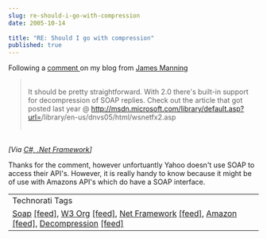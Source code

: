 ```yaml
---
slug: re-should-i-go-with-compression
date: 2005-10-14
 
title: "RE: Should I go with compression"
published: true
---
```

Following a <a href="http://www.kinlan.co.uk/2005/10/should-i-go-with-compression.html#c112908078131661908">comment </a>on my blog from <a href="http://blog.sublogic.com/">James Manning<br /></a><blockquote>
<br /><div>It should be pretty straightforward. With 2.0 there's built-in support for decompression of SOAP replies. Check out the article that got posted last year @ <a href="http://msdn.microsoft.com/library/default.asp?url=">http://msdn.microsoft.com/library/default.asp?url=</a>/library/en-us/dnvs05/html/wsnetfx2.asp</div>
<br />
</blockquote><br /><i>[Via <a href="http://feeds.feedburner.com/Kinlan?m=121">C#, .Net Framework</a>]</i><p />Thanks for the comment, however unfortuantly Yahoo doesn't use SOAP to access their API's.  However, it is really handy to know because it might be of use with Amazons API's which do have a SOAP interface.<p /><table class="TechnoratiHead TagHeader">
<tr><td>Technorati Tags</td></tr>
<tr class="Technorati"><td>
<a href="http://www.technorati.com/tag/Soap" class="Tag" rel="tag">Soap</a> <a href="http://feeds.technorati.com/feed/posts/tag/Soap" class="Tag">[feed]</a>, <a href="http://www.technorati.com/tag/W3%20Org" class="Tag" rel="tag">W3 Org</a> <a href="http://feeds.technorati.com/feed/posts/tag/W3%20Org" class="Tag">[feed]</a>, <a href="http://www.technorati.com/tag/Net%20Framework" class="Tag" rel="tag">Net Framework</a> <a href="http://feeds.technorati.com/feed/posts/tag/Net%20Framework" class="Tag">[feed]</a>, <a href="http://www.technorati.com/tag/Amazon" class="Tag" rel="tag">Amazon</a> <a href="http://feeds.technorati.com/feed/posts/tag/Amazon" class="Tag">[feed]</a>, <a href="http://www.technorati.com/tag/Decompression" class="Tag" rel="tag">Decompression</a> <a href="http://feeds.technorati.com/feed/posts/tag/Decompression" class="Tag">[feed]</a>
</td></tr>
</table><div class="blogger-post-footer"><img class="posterous_download_image" src="https://blogger.googleusercontent.com/tracker/8109338-112932952619811736?l=www.kinlan.co.uk%2Findex.html" height="1" alt="" width="1" /></div>

